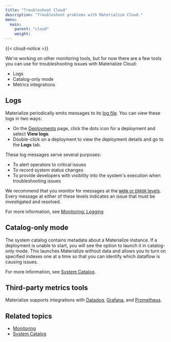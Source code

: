 ```yaml
---
title: "Troubleshoot Cloud"
description: "Troubleshoot problems with Materialize Cloud."
menu:
  main:
    parent: "cloud"
    weight:
---
```


{{< cloud-notice >}}

We're working on other monitoring tools, but for now there are a few tools you can use for troubleshooting issues with Materialize Cloud:

* Logs
* Catalog-only mode
* Metrics integrations

## Logs

Materialize periodically emits messages to its [log file](/cli/#log-filter). You can view these logs in two ways:

* On the [Deployments](https://cloud.materialize.com/deployments) page, click the dots icon for a deployment and select **View logs**.
* Double-click on a deployment to view the deployment details and go to the **Logs** tab.

These log messages serve several purposes:

  * To alert operators to critical issues
  * To record system status changes
  * To provide developers with visibility into the system's execution when
    troubleshooting issues

We recommend that you monitor for messages at the [`WARN` or `ERROR`
levels](/ops/monitoring/#levels). Every message at either of these levels indicates an issue
that must be investigated and resolved.

For more information, see [Monitoring: Logging](/ops/monitoring/#logging)

## Catalog-only mode

The system catalog contains metadata about a Materialize instance. If a deployment is unable to start, you will see the option to launch it in catalog-only mode. This launches Materialize without data and allows you to turn on specified indexes one at a time so that you can identify which dataflow is causing issues.

For more information, see [System Catalog](/sql/system-catalog).

## Third-party metrics tools

Materialize supports integrations with [Datadog](/ops/monitoring/#datadog), [Grafana](/ops/monitoring/#grafana), and [Prometheus](/ops/monitoring/#prometheus).

## Related topics

- [Monitoring](/ops/monitoring)
- [System Catalog](/sql/system-catalog)
